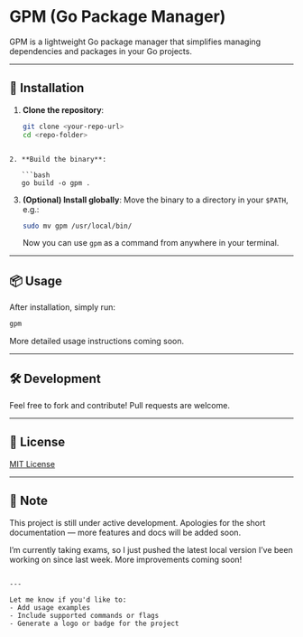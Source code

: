 

# GPM (Go Package Manager)

GPM is a lightweight Go package manager that simplifies managing dependencies and packages in your Go projects.

---

## 🚀 Installation

1. **Clone the repository**:
   ```bash
   git clone <your-repo-url>
   cd <repo-folder>
```

2. **Build the binary**:

   ```bash
   go build -o gpm .
   ```

3. **(Optional) Install globally**:
   Move the binary to a directory in your `$PATH`, e.g.:

   ```bash
   sudo mv gpm /usr/local/bin/
   ```

   Now you can use `gpm` as a command from anywhere in your terminal.

---

## 📦 Usage

After installation, simply run:

```bash
gpm
```

More detailed usage instructions coming soon.

---

## 🛠️ Development

Feel free to fork and contribute! Pull requests are welcome.

---

## 📄 License

[MIT License](LICENSE)

---

## 🙏 Note

This project is still under active development. Apologies for the short documentation — more features and docs will be added soon.

I’m currently taking exams, so I just pushed the latest local version I’ve been working on since last week. More improvements coming soon!

```

---

Let me know if you'd like to:
- Add usage examples
- Include supported commands or flags
- Generate a logo or badge for the project
```
